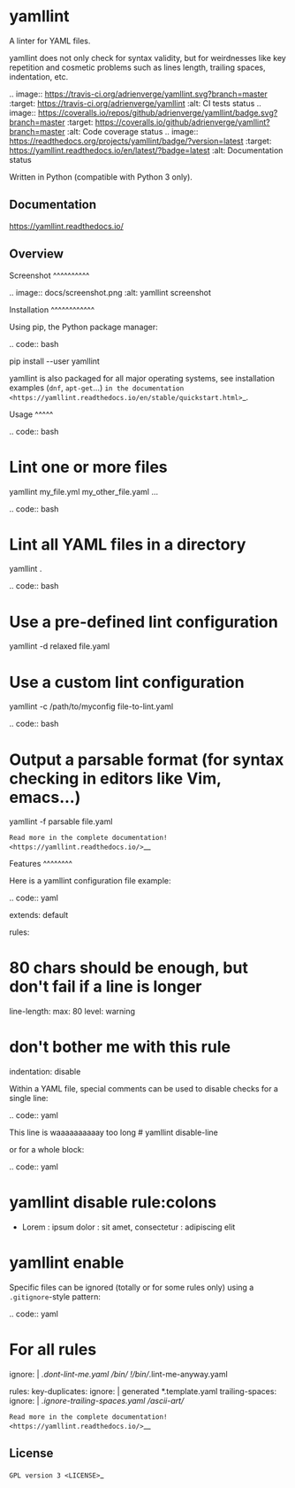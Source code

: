 yamllint
========

A linter for YAML files.

yamllint does not only check for syntax validity, but for weirdnesses like key
repetition and cosmetic problems such as lines length, trailing spaces,
indentation, etc.

.. image::
   https://travis-ci.org/adrienverge/yamllint.svg?branch=master
   :target: https://travis-ci.org/adrienverge/yamllint
   :alt: CI tests status
.. image::
   https://coveralls.io/repos/github/adrienverge/yamllint/badge.svg?branch=master
   :target: https://coveralls.io/github/adrienverge/yamllint?branch=master
   :alt: Code coverage status
.. image:: https://readthedocs.org/projects/yamllint/badge/?version=latest
   :target: https://yamllint.readthedocs.io/en/latest/?badge=latest
   :alt: Documentation status

Written in Python (compatible with Python 3 only).

Documentation
-------------

https://yamllint.readthedocs.io/

Overview
--------

Screenshot
^^^^^^^^^^

.. image:: docs/screenshot.png
   :alt: yamllint screenshot

Installation
^^^^^^^^^^^^

Using pip, the Python package manager:

.. code:: bash

 pip install --user yamllint

yamllint is also packaged for all major operating systems, see installation
examples (``dnf``, ``apt-get``...) `in the documentation
<https://yamllint.readthedocs.io/en/stable/quickstart.html>`_.

Usage
^^^^^

.. code:: bash

 # Lint one or more files
 yamllint my_file.yml my_other_file.yaml ...

.. code:: bash

 # Lint all YAML files in a directory
 yamllint .

.. code:: bash

 # Use a pre-defined lint configuration
 yamllint -d relaxed file.yaml

 # Use a custom lint configuration
 yamllint -c /path/to/myconfig file-to-lint.yaml

.. code:: bash

 # Output a parsable format (for syntax checking in editors like Vim, emacs...)
 yamllint -f parsable file.yaml

`Read more in the complete documentation! <https://yamllint.readthedocs.io/>`__

Features
^^^^^^^^

Here is a yamllint configuration file example:

.. code:: yaml

 extends: default

 rules:
   # 80 chars should be enough, but don't fail if a line is longer
   line-length:
     max: 80
     level: warning

   # don't bother me with this rule
   indentation: disable

Within a YAML file, special comments can be used to disable checks for a single
line:

.. code:: yaml

 This line is waaaaaaaaaay too long  # yamllint disable-line

or for a whole block:

.. code:: yaml

 # yamllint disable rule:colons
 - Lorem       : ipsum
   dolor       : sit amet,
   consectetur : adipiscing elit
 # yamllint enable

Specific files can be ignored (totally or for some rules only) using a
``.gitignore``-style pattern:

.. code:: yaml

 # For all rules
 ignore: |
   *.dont-lint-me.yaml
   /bin/
   !/bin/*.lint-me-anyway.yaml

 rules:
   key-duplicates:
     ignore: |
       generated
       *.template.yaml
   trailing-spaces:
     ignore: |
       *.ignore-trailing-spaces.yaml
       /ascii-art/*

`Read more in the complete documentation! <https://yamllint.readthedocs.io/>`__

License
-------

`GPL version 3 <LICENSE>`_
